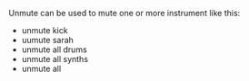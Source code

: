 Unmute can be used to mute one or more instrument like this:
* unmute kick
* uumute sarah
* unmute all drums
* unmute all synths
* unmute all